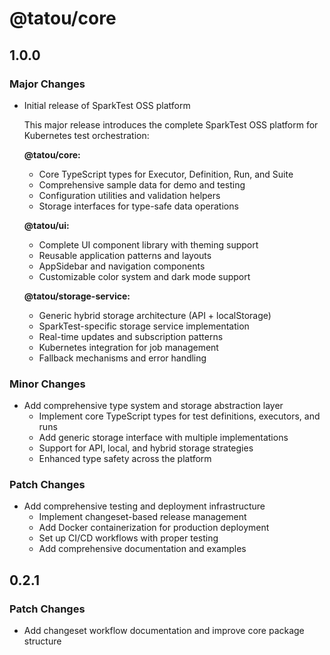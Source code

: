 # @tatou/core

## 1.0.0

### Major Changes

- Initial release of SparkTest OSS platform

  This major release introduces the complete SparkTest OSS platform for Kubernetes test orchestration:

  **@tatou/core:**
  - Core TypeScript types for Executor, Definition, Run, and Suite
  - Comprehensive sample data for demo and testing
  - Configuration utilities and validation helpers
  - Storage interfaces for type-safe data operations

  **@tatou/ui:**
  - Complete UI component library with theming support
  - Reusable application patterns and layouts
  - AppSidebar and navigation components
  - Customizable color system and dark mode support

  **@tatou/storage-service:**
  - Generic hybrid storage architecture (API + localStorage)
  - SparkTest-specific storage service implementation
  - Real-time updates and subscription patterns
  - Kubernetes integration for job management
  - Fallback mechanisms and error handling

### Minor Changes

- Add comprehensive type system and storage abstraction layer
  - Implement core TypeScript types for test definitions, executors, and runs
  - Add generic storage interface with multiple implementations
  - Support for API, local, and hybrid storage strategies
  - Enhanced type safety across the platform

### Patch Changes

- Add comprehensive testing and deployment infrastructure
  - Implement changeset-based release management
  - Add Docker containerization for production deployment
  - Set up CI/CD workflows with proper testing
  - Add comprehensive documentation and examples

## 0.2.1

### Patch Changes

- Add changeset workflow documentation and improve core package structure
